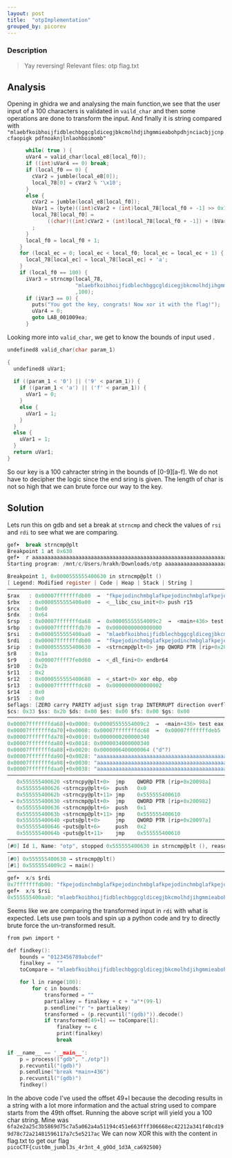 ```yaml
---
layout: post
title:  "otpImplementation"
grouped_by: picorev
---
```


### Description
> Yay reversing! Relevant files: otp flag.txt

## Analysis

Opening in ghidra we and analysing the main function,we see that the user input of a 100 characters is validated in `vaild_char` and then some operations are done to transform the input. And finally it is string compared with `"mlaebfkoibhoijfidblechbggcgldicegjbkcmolhdjihgmmieabohpdhjnciacbjjcnpcfaopigk pdfnoaknjlnlaohboimomb"` 
```c
      while( true ) {
      uVar4 = valid_char(local_e8[local_f0]);
      if ((int)uVar4 == 0) break;
      if (local_f0 == 0) {
        cVar2 = jumble(local_e8[0]);
        local_78[0] = cVar2 % '\x10';
      }
      else {
        cVar2 = jumble(local_e8[local_f0]);
        bVar1 = (byte)((int)cVar2 + (int)local_78[local_f0 + -1] >> 0x1f);
        local_78[local_f0] =
             ((char)((int)cVar2 + (int)local_78[local_f0 + -1]) + (bVar1 >> 4) & 0xf) - (bVar1 >> 4)
        ;
      }
      local_f0 = local_f0 + 1;
    }
    for (local_ec = 0; local_ec < local_f0; local_ec = local_ec + 1) {
      local_78[local_ec] = local_78[local_ec] + 'a';
    }
    if (local_f0 == 100) {
      iVar3 = strncmp(local_78,
                      "mlaebfkoibhoijfidblechbggcgldicegjbkcmolhdjihgmmieabohpdhjnciacbjjcnpcfaopigk pdfnoaknjlnlaohboimombk"
                      ,100);
      if (iVar3 == 0) {
        puts("You got the key, congrats! Now xor it with the flag!");
        uVar4 = 0;
        goto LAB_001009ea;
      }

```
Looking more into `valid_char`, we get to know the bounds of input used .

```c
undefined8 valid_char(char param_1)

{
  undefined8 uVar1;
  
  if ((param_1 < '0') || ('9' < param_1)) {
    if ((param_1 < 'a') || ('f' < param_1)) {
      uVar1 = 0;
    }
    else {
      uVar1 = 1;
    }
  }
  else {
    uVar1 = 1;
  }
  return uVar1;
}

```
So our key is a 100 cahracter string in the bounds of [0-9][a-f]. We do not have to decipher the logic since the end sring is given.  The length of char is not so high that we can brute force our way to the key.



## Solution

Lets run this on gdb and set a break at `strncmp` and check the values of `rsi` and `rdi` to see what we are comparing.

```c
gef➤  break strncmp@plt
Breakpoint 1 at 0x630
gef➤  r aaaaaaaaaaaaaaaaaaaaaaaaaaaaaaaaaaaaaaaaaaaaaaaaaaaaaaaaaaaaaaaaaaaaaaaaaaaaaaaaaaaaaaaaaaaaaaaaaaaa
Starting program: /mnt/c/Users/hrakh/Downloads/otp aaaaaaaaaaaaaaaaaaaaaaaaaaaaaaaaaaaaaaaaaaaaaaaaaaaaaaaaaaaaaaaaaaaaaaaaaaaaaaaaaaaaaaaaaaaaaaaaaaaa

Breakpoint 1, 0x0000555555400630 in strncmp@plt ()
[ Legend: Modified register | Code | Heap | Stack | String ]
───────────────────────────────────────────────────────────────────────────────────────────────────────────────────────────────────────────────────────────────────────────────────────────────────────────────────────────────────────────────────────────────────────── registers ────
$rax   : 0x00007fffffffdb00  →  "fkpejodinchmbglafkpejodinchmbglafkpejodinchmbglafk[...]"
$rbx   : 0x0000555555400a00  →  <__libc_csu_init+0> push r15
$rcx   : 0x60
$rdx   : 0x64
$rsp   : 0x00007fffffffda68  →  0x00005555554009c2  →  <main+436> test eax, eax
$rbp   : 0x00007fffffffdb70  →  0x0000000000000000
$rsi   : 0x0000555555400aa0  →  "mlaebfkoibhoijfidblechbggcgldicegjbkcmolhdjihgmmie[...]"
$rdi   : 0x00007fffffffdb00  →  "fkpejodinchmbglafkpejodinchmbglafkpejodinchmbglafk[...]"
$rip   : 0x0000555555400630  →  <strncmp@plt+0> jmp QWORD PTR [rip+0x200982]        # 0x555555600fb8 <strncmp@got.plt>
$r8    : 0x1a
$r9    : 0x00007ffff7fe0d60  →  <_dl_fini+0> endbr64
$r10   : 0x2b
$r11   : 0x2
$r12   : 0x0000555555400680  →  <_start+0> xor ebp, ebp
$r13   : 0x00007fffffffdc60  →  0x0000000000000002
$r14   : 0x0
$r15   : 0x0
$eflags: [ZERO carry PARITY adjust sign trap INTERRUPT direction overflow resume virtualx86 identification]
$cs: 0x33 $ss: 0x2b $ds: 0x00 $es: 0x00 $fs: 0x00 $gs: 0x00
───────────────────────────────────────────────────────────────────────────────────────────────────────────────────────────────────────────────────────────────────────────────────────────────────────────────────────────────────────────────────────────────────────────── stack ────
0x00007fffffffda68│+0x0000: 0x00005555554009c2  →  <main+436> test eax, eax      ← $rsp
0x00007fffffffda70│+0x0008: 0x00007fffffffdc68  →  0x00007fffffffdeb5  →  "/mnt/c/Users/hrakh/Downloads/otp"
0x00007fffffffda78│+0x0010: 0x0000000200000340
0x00007fffffffda80│+0x0018: 0x0000034000000340
0x00007fffffffda88│+0x0020: 0x0000006400000064 ("d"?)
0x00007fffffffda90│+0x0028: "aaaaaaaaaaaaaaaaaaaaaaaaaaaaaaaaaaaaaaaaaaaaaaaaaa[...]"
0x00007fffffffda98│+0x0030: "aaaaaaaaaaaaaaaaaaaaaaaaaaaaaaaaaaaaaaaaaaaaaaaaaa[...]"
0x00007fffffffdaa0│+0x0038: "aaaaaaaaaaaaaaaaaaaaaaaaaaaaaaaaaaaaaaaaaaaaaaaaaa[...]"
─────────────────────────────────────────────────────────────────────────────────────────────────────────────────────────────────────────────────────────────────────────────────────────────────────────────────────────────────────────────────────────────────────── code:x86:64 ────
   0x555555400620 <strncpy@plt+0>  jmp    QWORD PTR [rip+0x20098a]        # 0x555555600fb0 <strncpy@got.plt>
   0x555555400626 <strncpy@plt+6>  push   0x0
   0x55555540062b <strncpy@plt+11> jmp    0x555555400610
 → 0x555555400630 <strncmp@plt+0>  jmp    QWORD PTR [rip+0x200982]        # 0x555555600fb8 <strncmp@got.plt>
   0x555555400636 <strncmp@plt+6>  push   0x1
   0x55555540063b <strncmp@plt+11> jmp    0x555555400610
   0x555555400640 <puts@plt+0>     jmp    QWORD PTR [rip+0x20097a]        # 0x555555600fc0 <puts@got.plt>
   0x555555400646 <puts@plt+6>     push   0x2
   0x55555540064b <puts@plt+11>    jmp    0x555555400610
─────────────────────────────────────────────────────────────────────────────────────────────────────────────────────────────────────────────────────────────────────────────────────────────────────────────────────────────────────────────────────────────────────────── threads ────
[#0] Id 1, Name: "otp", stopped 0x555555400630 in strncmp@plt (), reason: BREAKPOINT
───────────────────────────────────────────────────────────────────────────────────────────────────────────────────────────────────────────────────────────────────────────────────────────────────────────────────────────────────────────────────────────────────────────── trace ────
[#0] 0x555555400630 → strncmp@plt()
[#1] 0x5555554009c2 → main()
────────────────────────────────────────────────────────────────────────────────────────────────────────────────────────────────────────────────────────────────────────────────────────────────────────────────────────────────────────────────────────────────────────────────────────
gef➤  x/s $rdi
0x7fffffffdb00: "fkpejodinchmbglafkpejodinchmbglafkpejodinchmbglafkpejodinchmbglafkpejodinchmbglafkpejodinchmbglafkpe\377\177"
gef➤  x/s $rsi
0x555555400aa0: "mlaebfkoibhoijfidblechbggcgldicegjbkcmolhdjihgmmieabohpdhjnciacbjjcnpcfaopigkpdfnoaknjlnlaohboimombk"
```
Seems like we are comparing the transformed input in `rdi` with what is expected.
Lets use pwn tools and spin up a python code and try to directly brute force the un-transformed result.

```c
from pwn import *

def findkey():
    bounds = "0123456789abcdef"
    finalkey =  ""
    toCompare = "mlaebfkoibhoijfidblechbggcgldicegjbkcmolhdjihgmmieabohpdhjnciacbjjcnpcfaopigkpdfnoaknjlnlaohboimombk"

    for l in range(100):
        for c in bounds:
            transformed = ""
            partialkey = finalkey + c + "a"*(99-l)
            p.sendline("r "+ partialkey)
            transformed = (p.recvuntil("(gdb)")).decode()
            if transformed[49+l] == toCompare[l]:
                finalkey += c
                print(finalkey)
                break
                
if __name__ == '__main__':
    p = process(["gdb", "./otp"])
    p.recvuntil("(gdb)")
    p.sendline("break *main+436")
    p.recvuntil("(gdb)")
    findkey()
```
In the above code I've used the offset 49+l because the decoding results in a string with a lot more information and the actual string used to compare starts from the 49th offset. Running the above script will yield you a 100 char string.
Mine was `6fa2e2a25c3b5869d75c7a5a062a4a51194c451e663fff306668ec42212a341f40cd199d78c72a21481596117a7c5e5217ac`
We can now XOR this with the content in flag.txt to get our flag `picoCTF{cust0m_jumbl3s_4r3nt_4_g0Od_1d3A_ca692500}`

